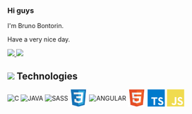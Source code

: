### **Hi guys**

I'm Bruno Bontorin.

Have a very nice day.

<div>
  <a href="https://github.com/bsbontorin">
  <img height="180em" src="https://github-readme-stats.vercel.app/api?username=bsbontorin&show_icons=true&theme=radical&include_all_commits=true&count_private=true"/>
  <img height="180em" src="https://github-readme-stats.vercel.app/api/top-langs/?username=bsbontorin&exclude_repo=https://github.com/bsbontorin/PowerBits&layout=compact&langs_count=7&theme=radical"/>
  </a>
</div>
  
## <kbd><img height="25em" src="https://github.com/bsbontorin/bsbontorin/blob/main/core.webp"></kbd> Technologies
<div>
  <img align="center" height="40em" width="40em" title="C" alt="C" src="https://cdn.jsdelivr.net/gh/devicons/devicon/icons/c/c-original.svg">
  <img align="center" height="40em" width="40em" title="JAVA" alt="JAVA" src="https://cdn.jsdelivr.net/gh/devicons/devicon/icons/java/java-original.svg">
  <img align="center" height="40em" width="40em" title="SASS" alt="SASS" src="https://cdn.jsdelivr.net/gh/devicons/devicon/icons/sass/sass-original.svg">
  <img align="center" height="40em" width="40em" title="CSS3" alt="CSS3" src="https://raw.githubusercontent.com/devicons/devicon/master/icons/css3/css3-original.svg">
  <img align="center" height="40em" width="40em" title="ANGULAR" alt="ANGULAR" src="https://cdn.jsdelivr.net/gh/devicons/devicon/icons/angularjs/angularjs-original.svg">
  <img align="center" height="40em" width="40em" title="HTML5" alt="HTML5" src="https://raw.githubusercontent.com/devicons/devicon/master/icons/html5/html5-original.svg">
  <img align="center" height="40em" width="40em" title="TYPESCRIPT" alt="TS" src="https://raw.githubusercontent.com/devicons/devicon/master/icons/typescript/typescript-plain.svg">
  <img align="center" height="40em" width="40em" title="JAVASCRIPT" alt="JS" src="https://raw.githubusercontent.com/devicons/devicon/master/icons/javascript/javascript-plain.svg">
</div>

